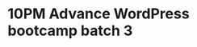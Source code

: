 # 10PM Advance WordPress bootcamp batch 3

<!-- - ## Week 1

   1. [Day 1]()
   2. [Day 2](https://www.facebook.com/iCodeguru/videos/1386761135314662)
   3. [Day 3]()
   4. [Day 4]()
   5. [Day 5]() -->

<!-- - ## Week

   1. [Day 1]()
   2. [Day 2]()
   3. [Day 3]()
   4. [Day 4]()
   5. [Day 5]() -->
